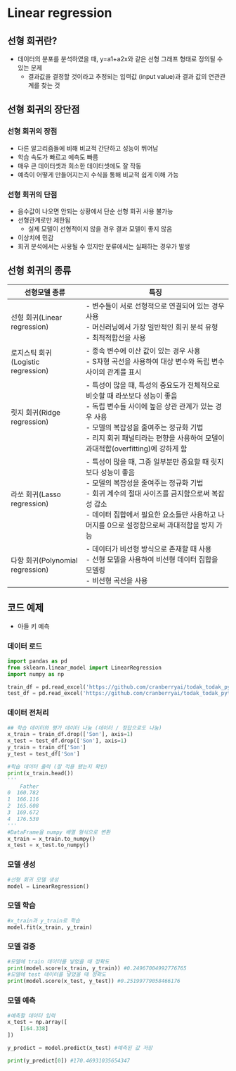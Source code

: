 # Linear regression

## 선형 회귀란?

- 데이터의 분포를 분석하였을 때, y=a1+a2x와 같은 선형 그래프 형태로 정의될 수 있는 문제
    - 결과값을 결정할 것이라고 추정되는 입력값 (input value)과 결과 값의 연관관계를 찾는 것

## 선형 회귀의 장단점

### 선형 회귀의 장점

- 다른 알고리즘들에 비해 비교적 간단하고 성능이 뛰어남
- 학습 속도가 빠르고 예측도 빠름
- 매우 큰 데이터셋과 희소한 데이터셋에도 잘 작동
- 예측이 어떻게 만들어지는지 수식을 통해 비교적 쉽게 이해 가능

### 선형 회귀의 단점

- 음수값이 나오면 안되는 상황에서 단순 선형 회귀 사용 불가능
- 선형관계로만 제한됨
    - 실제 모델이 선형적이지 않을 경우 결과 모델이 좋지 않음
- 이상치에 민감
- 회귀 분석에서는 사용될 수 있지만 분류에서는 실패하는 경우가 발생

## 선형 회귀의 종류

| 선형모델 종류 | 특징 |
| --- | --- |
| 선형 회귀(Linear regression) | - 변수들이 서로 선형적으로 연결되어 있는 경우 사용<br>- 머신러닝에서 가장 일반적인 회귀 분석 유형<br>- 최적적합선을 사용 |
| 로지스틱 회귀(Logistic regression) | - 종속 변수에 이산 값이 있는 경우 사용<br>- S자형 곡선을 사용하여 대상 변수와 독립 변수 사이의 관계를 표시 |
| 릿지 회귀(Ridge regression) | - 특성이 많을 때, 특성의 중요도가 전체적으로 비슷할 때 라쏘보다 성능이 좋음<br>- 독립 변수들 사이에 높은 상관 관계가 있는 경우 사용<br>- 모델의 복잡성을 줄여주는 정규화 기법<br>- 리지 회귀 패널티라는 편향을 사용하여 모델이 과대적합(overfitting)에 강하게 함 |
| 라쏘 회귀(Lasso regression) | - 특성이 많을 때, 그중 일부분만 중요할 때 릿지보다 성능이 좋음<br>- 모델의 복잡성을 줄여주는 정규화 기법<br>- 회귀 계수의 절대 사이즈를 금지함으로써 복잡성 감소<br>- 데이터 집합에서 필요한 요소들만 사용하고 나머지를 0으로 설정함으로써 과대적합을 방지 가능 |
| 다항 회귀(Polynomial regression) | - 데이터가 비선형 방식으로 존재할 때 사용<br>- 선형 모델을 사용하여 비선형 데이터 집합을 모델링<br>- 비선형 곡선을 사용 |

## 코드 예제

- 아들 키 예측

### 데이터 로드

```python
import pandas as pd
from sklearn.linear_model import LinearRegression
import numpy as np

train_df = pd.read_excel('https://github.com/cranberryai/todak_todak_python/blob/master/machine_learning/regression/%E1%84%8B%E1%85%A1%E1%84%87%E1%85%A5%E1%84%8C%E1%85%B5%E1%84%8B%E1%85%A1%E1%84%83%E1%85%B3%E1%86%AF%E1%84%8F%E1%85%B5.xlsx?raw=true', sheet_name='train')
test_df = pd.read_excel('https://github.com/cranberryai/todak_todak_python/blob/master/machine_learning/regression/%E1%84%8B%E1%85%A1%E1%84%87%E1%85%A5%E1%84%8C%E1%85%B5%E1%84%8B%E1%85%A1%E1%84%83%E1%85%B3%E1%86%AF%E1%84%8F%E1%85%B5.xlsx?raw=true', sheet_name='test')
```

### 데이터 전처리

```python
## 학습 데이터와 평가 데이터 나눔 (데이터 / 정답으로도 나눔)
x_train = train_df.drop(['Son'], axis=1)
x_test = test_df.drop(['Son'], axis=1)
y_train = train_df['Son']
y_test = test_df['Son']

#학습 데이터 출력 (잘 적용 됐는지 확인)
print(x_train.head())
'''
    Father
0  160.782
1  166.116
2  165.608
3  169.672
4  176.530
'''
#DataFrame을 numpy 배열 형식으로 변환
x_train = x_train.to_numpy()
x_test = x_test.to_numpy()
```

### 모델 생성

```python
#선형 회귀 모델 생성
model = LinearRegression()
```

### 모델 학습

```python
#x_train과 y_train로 학습
model.fit(x_train, y_train)
```

### 모델 검증

```python
#모델에 train 데이터를 넣었을 때 정확도
print(model.score(x_train, y_train)) #0.24967004992776765
#모델에 test 데이터를 넣었을 때 정확도
print(model.score(x_test, y_test)) #0.25199779058466176
```

### 모델 예측

```python
#예측할 데이터 입력
x_test = np.array([
    [164.338]
])

y_predict = model.predict(x_test) #예측된 값 저장

print(y_predict[0]) #170.46931035654347
```
